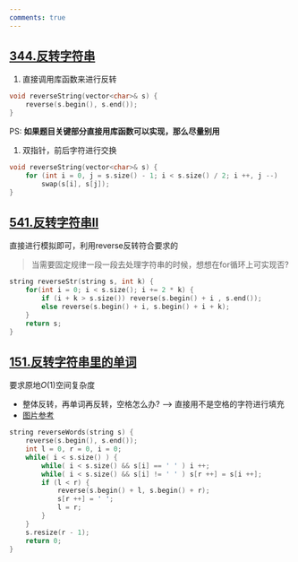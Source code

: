 ```yaml
---
comments: true
--- 
```


## [344.反转字符串](https://leetcode.cn/problems/reverse-string/)

1. 直接调用库函数来进行反转
```c++ linenums="1"
void reverseString(vector<char>& s) {
    reverse(s.begin(), s.end());
}
```
PS: **如果题目关键部分直接用库函数可以实现，那么尽量别用**

1. 双指针，前后字符进行交换
```c++ linenums="1"
void reverseString(vector<char>& s) {
    for (int i = 0, j = s.size() - 1; i < s.size() / 2; i ++, j --) 
        swap(s[i], s[j]);
}
``` 

## [541.反转字符串II](https://leetcode.cn/problems/reverse-string-ii/)

直接进行模拟即可，利用reverse反转符合要求的

> 当需要固定规律一段一段去处理字符串的时候，想想在for循环上可实现否?

```c++ linenums="1" hl_lines="2"
string reverseStr(string s, int k) {
    for(int i = 0; i < s.size(); i += 2 * k) {
        if (i + k > s.size()) reverse(s.begin() + i , s.end());
        else reverse(s.begin() + i, s.begin() + i + k);
    }
    return s;
}
```

## [151.反转字符串里的单词](https://leetcode.cn/problems/reverse-words-in-a-string/)

要求原地$O(1)$空间复杂度

- 整体反转，再单词再反转，空格怎么办? --> 直接用不是空格的字符进行填充
- [图片参考](https://assets.leetcode.com/users/images/b62b1a27-3688-41eb-b294-c26a5ba11d19_1634751350.7162225.png)

```c++ linenums="1"
string reverseWords(string s) {
    reverse(s.begin(), s.end());
    int l = 0, r = 0, i = 0;
    while( i < s.size() ) {
        while( i < s.size() && s[i] == ' ' ) i ++;
        while( i < s.size() && s[i] != ' ' ) s[r ++] = s[i ++];
        if (l < r) {
            reverse(s.begin() + l, s.begin() + r);
            s[r ++] = ' ';
            l = r;
        }
    }
    s.resize(r - 1);
    return 0;
}
```
